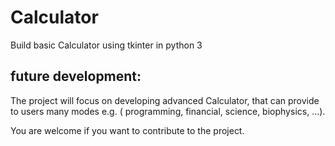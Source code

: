 # Calculator
Build basic Calculator using tkinter in python 3
## future development:
The project will focus on developing advanced Calculator, that can provide to users many modes e.g. ( programming, financial, science, biophysics, ...).

You are welcome if you want to contribute to the project.
